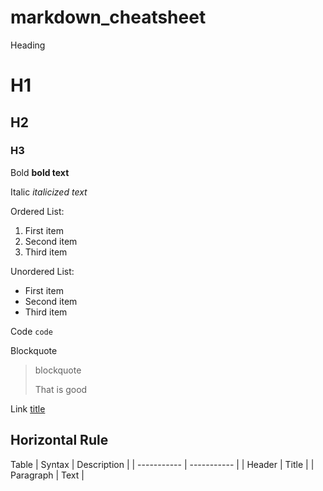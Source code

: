 # markdown_cheatsheet

Heading
# H1
## H2
### H3

Bold
**bold text**

Italic
*italicized text*

Ordered List:
1. First item
2. Second item
3. Third item

Unordered List:
- First item
- Second item
- Third item

Code
`code`

Blockquote
> blockquote
> 
> That is good

Link
[title](https://www.example.com)

Horizontal Rule
---

Table
| Syntax | Description |
| ----------- | ----------- |
| Header | Title |
| Paragraph | Text |
